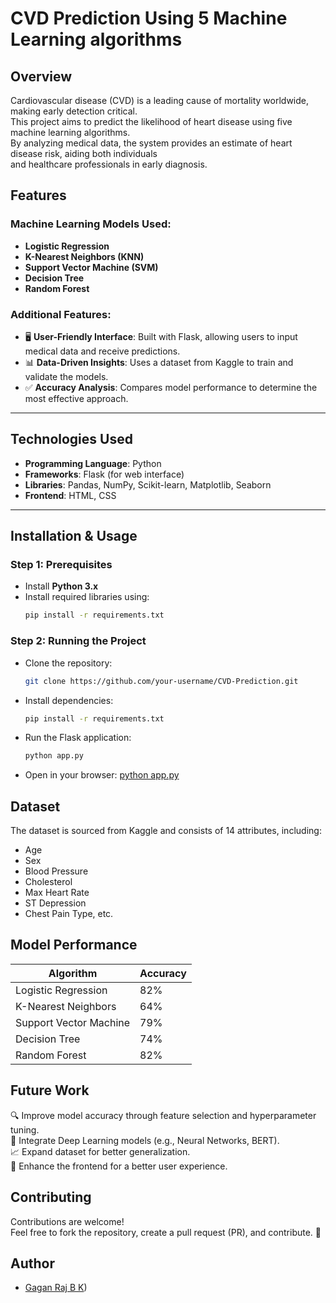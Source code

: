 # CVD Prediction Using 5 Machine Learning algorithms

## Overview
Cardiovascular disease (CVD) is a leading cause of mortality worldwide, making early detection critical.  
This project aims to predict the likelihood of heart disease using five machine learning algorithms.  
By analyzing medical data, the system provides an estimate of heart disease risk, aiding both individuals  
and healthcare professionals in early diagnosis.

## Features

### **Machine Learning Models Used:**
- **Logistic Regression**
- **K-Nearest Neighbors (KNN)**
- **Support Vector Machine (SVM)**
- **Decision Tree**
- **Random Forest**

### **Additional Features:**
- 🖥 **User-Friendly Interface**: Built with Flask, allowing users to input medical data and receive predictions.  
- 📊 **Data-Driven Insights**: Uses a dataset from Kaggle to train and validate the models.  
- ✅ **Accuracy Analysis**: Compares model performance to determine the most effective approach.  

---

## **Technologies Used**
- **Programming Language**: Python  
- **Frameworks**: Flask (for web interface)  
- **Libraries**: Pandas, NumPy, Scikit-learn, Matplotlib, Seaborn  
- **Frontend**: HTML, CSS  

---

## **Installation & Usage**

### **Step 1: Prerequisites**
- Install **Python 3.x**
- Install required libraries using:
  ```sh
  pip install -r requirements.txt

### **Step 2: Running the Project**

- Clone the repository:
  ```sh
  git clone https://github.com/your-username/CVD-Prediction.git
  ```
- Install dependencies:
  ```sh
  pip install -r requirements.txt
  ```
- Run the Flask application:
  ```sh
  python app.py
  ```
- Open in your browser:
 [ python app.py](http://127.0.0.1:5000/)
  

## Dataset

The dataset is sourced from Kaggle and consists of 14 attributes, including:

- Age  
- Sex  
- Blood Pressure  
- Cholesterol  
- Max Heart Rate  
- ST Depression  
- Chest Pain Type, etc.  

## Model Performance

| Algorithm               | Accuracy |
|-------------------------|----------|
| Logistic Regression     | 82%      |
| K-Nearest Neighbors    | 64%      |
| Support Vector Machine | 79%      |
| Decision Tree          | 74%      |
| Random Forest         | 82%      |

## Future Work

🔍 Improve model accuracy through feature selection and hyperparameter tuning.  
🤖 Integrate Deep Learning models (e.g., Neural Networks, BERT).  
📈 Expand dataset for better generalization.  
🎨 Enhance the frontend for a better user experience.  

## Contributing

Contributions are welcome!  
Feel free to fork the repository, create a pull request (PR), and contribute. 🚀  


## Author

- [Gagan Raj B K](https://github.com/GaganRajBK))
